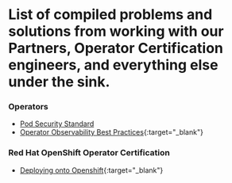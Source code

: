 # List of compiled problems and solutions from working with our Partners, Operator Certification engineers, and everything else under the sink. 

### Operators

* [Pod Security Standard](./doc/operator/podsecuritystandards)
* [Operator Observability Best Practices](https://github.com/sradco/operator-sdk/blob/af8e6383b2d50d4cc2c2c98a1b067c16f85a1c83/website/content/en/docs/best-practices/observability-best-practices.md){:target="_blank"}

### Red Hat OpenShift Operator Certification

* [Deploying onto Openshift](https://redhat-connect.gitbook.io/certified-operator-guide/ocp-deployment/openshift-deployment){:target="_blank"}